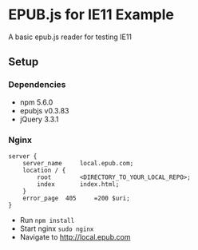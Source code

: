 # EPUB.js for IE11 Example

A basic epub.js reader for testing IE11

## Setup

### Dependencies 
- npm 5.6.0
- epubjs v0.3.83
- jQuery 3.3.1

### Nginx

```
server {
    server_name     local.epub.com;
    location / {
        root        <DIRECTORY_TO_YOUR_LOCAL_REPO>;
        index	    index.html;
    }
    error_page  405     =200 $uri;
}
```

- Run `npm install`
- Start nginx `sudo nginx`
- Navigate to http://local.epub.com